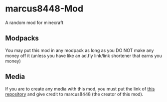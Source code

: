 # marcus8448-Mod
A random mod for minecraft

Modpacks
----------------------
You may put this mod in any modpack as long as you DO NOT make any money off it (unless you have like an ad.fly link/link shortener that earns you money)

Media
------------
If you are to create any media with this mod, you must put the link of [this repository](https://github.com/marcus8448/marcus8448-Mod) and give credit to marcus8448 (the creator of this mod).
